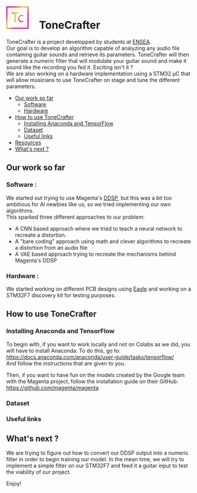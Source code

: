 <h1 align=left><img src="ToneCrafter_logo.png" width="60">&emsp;ToneCrafter</h1>

ToneCrafter is a project developped by students at [ENSEA](https://www.ensea.fr/).  
Our goal is to develop an algorithm capable of analyzing any audio file containing guitar sounds and retrieve its parameters. ToneCrafter will then generate a numeric filter that will modulate your guitar sound and make it sound like the recording you fed it. Exciting isn't it ?  
We are also working on a hardware implementation using a STM32 µC that will allow musicians to use ToneCrafter on stage and tune the different parameters.

- [Our work so far](#our-work-so-far)
  * [Software](#software--)
  * [Hardware](#hardware--)
- [How to use  ToneCrafter](#)
  * [Installing Anaconda and TensorFlow](#)
  * [Dataset](#)
  * [Useful links](#)
- [Resources](#ressources--)
- [What's next ?](#what-s-next--)


## Our work so far
### Software :
We started out trying to use Magenta's [DDSP](https://www.github.com/magenta/ddsp), but this was a bit too ambitious for AI newbies like us, so we tried implementing our own algorithms.  
This sparked three different approaches to our problem:  
  * A CNN based approach where we tried to teach a neural network to recreate a distortion.
  * A "bare coding" approach using math and clever algorithms to recreate a distortion from an audio file
  * A VAE based approach trying to recreate the mechanisms behind Magenta's DDSP

### Hardware :
We started working on different PCB designs using [Eagle](https://www.autodesk.com/products/eagle/overview) and working on a STM32F7 discovery kit for testing purposes.

## How to use ToneCrafter
### Installing Anaconda and TensorFlow
To begin with, if you want to work locally and not on Colabs as we did, you will have to install Anaconda.
To do this, go to: https://docs.anaconda.com/anaconda/user-guide/tasks/tensorflow/  
And follow the instructions that are given to you.


Then, if you want to have fun on the models created by the Google team with the Magenta project, follow the installation guide on their GitHub: https://github.com/magenta/magenta


### Dataset

### Useful links

## What's next ?
We are trying to figure out how to convert our DDSP output into a numeric filter in order to begin training our model. In the mean time, we will try to implement a simple filter on our STM32F7 and feed it a guitar input to test the viability of our project.

Enjoy!

